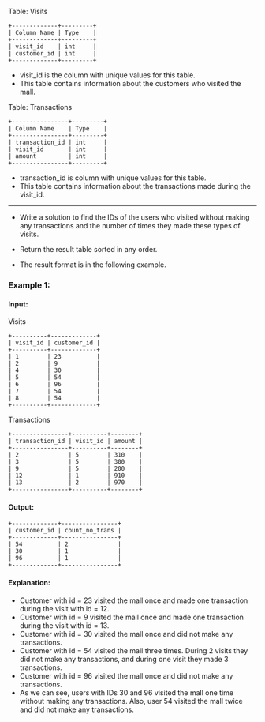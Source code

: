 Table: Visits
```
+-------------+---------+
| Column Name | Type    |
+-------------+---------+
| visit_id    | int     |
| customer_id | int     |
+-------------+---------+
```

- visit_id is the column with unique values for this table.
- This table contains information about the customers who visited the mall.
 

Table: Transactions
```
+----------------+---------+
| Column Name    | Type    |
+----------------+---------+
| transaction_id | int     |
| visit_id       | int     |
| amount         | int     |
+----------------+---------+
```

- transaction_id is column with unique values for this table.
- This table contains information about the transactions made during the visit_id.
 
<hr>

- Write a solution to find the IDs of the users who visited without making any transactions and the number of times they made these types of visits.

- Return the result table sorted in any order.

- The result format is in the following example.

### Example 1:

#### Input: 
Visits
```
+----------+-------------+
| visit_id | customer_id |
+----------+-------------+
| 1        | 23          |
| 2        | 9           |
| 4        | 30          |
| 5        | 54          |
| 6        | 96          |
| 7        | 54          |
| 8        | 54          |
+----------+-------------+
```
Transactions
```
+----------------+----------+--------+
| transaction_id | visit_id | amount |
+----------------+----------+--------+
| 2              | 5        | 310    |
| 3              | 5        | 300    |
| 9              | 5        | 200    |
| 12             | 1        | 910    |
| 13             | 2        | 970    |
+----------------+----------+--------+
```
#### Output: 
```
+-------------+----------------+
| customer_id | count_no_trans |
+-------------+----------------+
| 54          | 2              |
| 30          | 1              |
| 96          | 1              |
+-------------+----------------+
```
#### Explanation: 

- Customer with id = 23 visited the mall once and made one transaction during the visit with id = 12.
- Customer with id = 9 visited the mall once and made one transaction during the visit with id = 13.
- Customer with id = 30 visited the mall once and did not make any transactions.
- Customer with id = 54 visited the mall three times. During 2 visits they did not make any transactions, and during one visit they made 3 transactions.
- Customer with id = 96 visited the mall once and did not make any transactions.
- As we can see, users with IDs 30 and 96 visited the mall one time without making any transactions. Also, user 54 visited the mall twice and did not make any transactions.